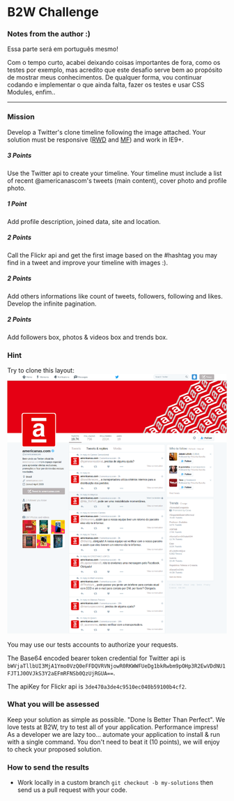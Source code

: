 # B2W Challenge

### Notes from the author :)

Essa parte será em português mesmo!

Com o tempo curto, acabei deixando coisas importantes de fora, como os testes por exemplo, mas acredito que este desafio serve bem ao propósito de mostrar meus conhecimentos.
De qualquer forma, vou continuar codando e implementar o que ainda falta, fazer os testes e usar CSS Modules, enfim..

_____

### Mission

Develop a Twitter's clone timeline following the image attached. Your solution must be responsive ([RWD](http://alistapart.com/article/responsive-web-design) and [MF](http://www.lukew.com/ff/entry.asp?933)) and work in IE9+.

##### 3 Points

Use the Twitter api to create your timeline. Your timeline must include a list of recent @americanascom's tweets (main content), cover photo and profile photo.

##### 1 Point

Add profile description, joined data, site and location.

##### 2 Points

Call the Flickr api and get the first image based on the #hashtag you may find in a tweet and improve your timeline with images :).

##### 2 Points

Add others informations like count of tweets, followers, following and likes. Develop the infinite pagination.

##### 2 Points

Add followers box, photos & videos box and trends box.

### Hint

Try to clone this layout:
![Timeline](/resources/timeline.png)

You may use our tests accounts to authorize your requests.

The Base64 encoded bearer token credential for Twitter api is ```bWVjaTllbUI3MjA1Ymo0VzQ0eFFDQVRVNjowR0RKWWFUeDg1bkRwbm9pOHp3R2EwVDdNU1FJT1J0OVJkS3Y2aEFmRFNSb0QzUjRGUA==```.

The apiKey for Flickr api is ```3de470a3de4c9510ec040b59100b4cf2```.


### What you will be assessed

Keep your solution as simple as possible. "Done Is Better Than Perfect". We love tests at B2W, try to test all of your application. Performance impress! As a developer we are lazy too... automate your application to install & run with a single command. You don't need to beat it (10 points), we will enjoy to check your proposed solution.

### How to send the results

* Work locally in a custom branch ```git checkout -b my-solutions``` then send us a pull request with your code.
